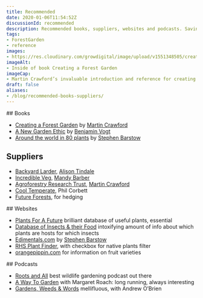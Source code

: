 ```yaml
---
title: Recommended
date: 2020-01-06T11:54:52Z
discussionId: recommended
description: Recommended books, suppliers, websites and podcasts. Saving you time and enlarging your brain 🧠
tags: 
- ForestGarden
- reference
images: 
- https://res.cloudinary.com/growdigital/image/upload/v1551348505/creating-forest-garden-inside.jpg
imageAlt:
- Inside of book Creating a Forest Garden
imageCap:
- Martin Crawford’s invaluable introduction and reference for creating a forest garden
draft: false
aliases: 
- /blog/recommended-books-suppliers/
---
```


## Books

* [Creating a Forest Garden](https://www.agroforestry.co.uk/product/creating-a-forest-garden-2/) by [Martin Crawford](https://facebook.com/agroforestry.co.uk)
* [A New Garden Ethic](https://newsociety.com/Books/N/A-New-Garden-Ethic) by [Benjamin Vogt](https://www.monarchgard.com/benjamin-vogt.html)
* [Around the world in 80 plants](https://permanentpublications.co.uk/port/around-the-world-in-80-plants-an-edible-perennial-vegetable-adventure-for-temperate-climates-by-stephen-barstow/) by [Stephen Barstow](https://mobile.twitter.com/s_barstow)

## Suppliers

* [Backyard Larder](https://backyardlarder.co.uk), [Alison Tindale](https://mobile.twitter.com/backyardlarder) 
* [Incredible Veg](https://www.incrediblevegetables.co.uk/), [Mandy Barber](https://mobile.twitter.com/IncredibleVeg) 
* [Agroforestry Research Trust](https://www.agroforestry.co.uk/), [Martin Crawford](https://facebook.com/agroforestry.co.uk)
* [Cool Temperate](http://www.cooltemperate.co.uk/), Phil Corbett
* [Future Forests](https://futureforests.ie/), for hedging

## Websites

* [Plants For A Future](https://pfaf.org/) brilliant database of useful plants, essential
* [Database of Insects & their Food](https://www.brc.ac.uk/dbif/hosts.aspx) intoxifying amount of info about which plants are hosts for which insects
* [Edimentals.com](http://www.edimentals.com/blog/) by [Stephen Barstow](https://mobile.twitter.com/s_barstow)
* [RHS Plant Finder](https://www.rhs.org.uk/Plants/Search-Form), with checkbox for native plants filter
* [orangepippin.com](https://www.orangepippin.com) for information on fruit varieties

## Podcasts

* [Roots and All](https://rootsandall.co.uk) best wildlife gardening podcast out there
* [A Way To Garden](https://awaytogarden.com) with Margaret Roach: long running, always interesting
* [Gardens, Weeds & Words](https://www.gardensweedsandwords.com) mellifluous, with Andrew O’Brien
